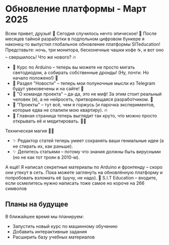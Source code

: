 # Обновление платформы - Март 2025

Всем привет, друзья! 👋
Сегодня случилось нечто эпическое! 🚀 После месяцев тайной разработки в подпольном цифровом бункере я наконец-то выпустил глобальное обновление платформы SITeducation!
Представьте: ночь, три монитора, бесконечные чашки кофе ☕, и вот оно – свершилось!
Что же нового? 🔥
+ 🔹 Курс по Arduino – теперь вы можете не просто мигать светодиодом, а собирать собственные дроиды! (Ну, почти. Но начало положено!) 🤖
+ 🔹 Раздел "Новости" – теперь мои полуночные мысли из Telegram будут увековечены и на сайте! 📜
+ 🔹 "О команде проекта" – да-да, это не миф! За этим стоит реальный человек (я), а не нейросеть, притворяющаяся разработчиком. 👀
+ 🔹 "Проекты" – тут всё, чем я горжусь (и парочка экспериментов, которые едва не спалили мою квартиру). 🔥
+ 🔹 Главная страница теперь выглядит так круто, что можно просто открывать её и медитировать. 🧘‍♂️
  
Техническая магия 🧙‍♂️
+ ✨ Редактор статей теперь умеет сохранять ваши гениальные идеи (а не стирать их, как раньше).
+ ✨ Делитесь статьями – потому что знания должны быть вирусными (но не как тот троян в 2010-м).
  
А ещё! Я написал секретные материалы по Arduino и фронтенду – скоро они утекут в сеть. Пока можете заглянуть на обновлённую платформу и попробовать взломать её (шучу, не надо).
🔗 S.I.T Education – входите, если осмелитесь нужно написать тоже самое но короче на 266 символов
## Планы на будущее

В ближайшее время мы планируем:
- Запустить новый курс по машинному обучению
- Добавить интерактивные задания
- Расширить базу учебных материалов 
